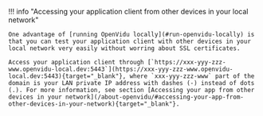 !!! info "Accessing your application client from other devices in your local network"

    One advantage of [running OpenVidu locally](#run-openvidu-locally) is that you can test your application client with other devices in your local network very easily without worring about SSL certificates.

    Access your application client through [`https://xxx-yyy-zzz-www.openvidu-local.dev:5443`](https://xxx-yyy-zzz-www.openvidu-local.dev:5443){target="_blank"}, where `xxx-yyy-zzz-www` part of the domain is your LAN private IP address with dashes (-) instead of dots (.). For more information, see section [Accessing your app from other devices in your network](/about-openvidu/#accessing-your-app-from-other-devices-in-your-network){target="_blank"}.
